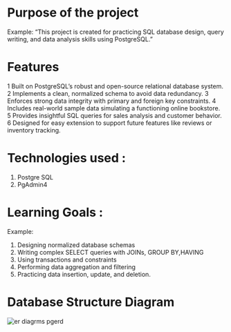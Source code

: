  # Purpose of the project
 Example:
“This project is created for practicing SQL database design, query writing, and data analysis skills using PostgreSQL.”
# Features
 1 Built on PostgreSQL’s robust and open-source relational database system.
 2 Implements a clean, normalized schema to avoid data redundancy.
 3 Enforces strong data integrity with primary and foreign key constraints.
 4 Includes real-world sample data simulating a functioning online bookstore.
 5 Provides insightful SQL queries for sales analysis and customer behavior.
 6 Designed for easy extension to support future features like reviews or inventory tracking.
# Technologies used :
  1. Postgre SQL
  2. PgAdmin4
# Learning Goals :
 Example:
  1. Designing normalized database schemas
  2. Writing complex SELECT queries with JOINs, GROUP BY,HAVING
  3. Using transactions and constraints
  4. Performing data aggregation and filtering
  5. Practicing data insertion, update, and deletion.
# Database Structure Diagram
![er diagrms pgerd](https://github.com/user-attachments/assets/1ae09588-04b7-46e5-8a16-bc44712bb1b5)
